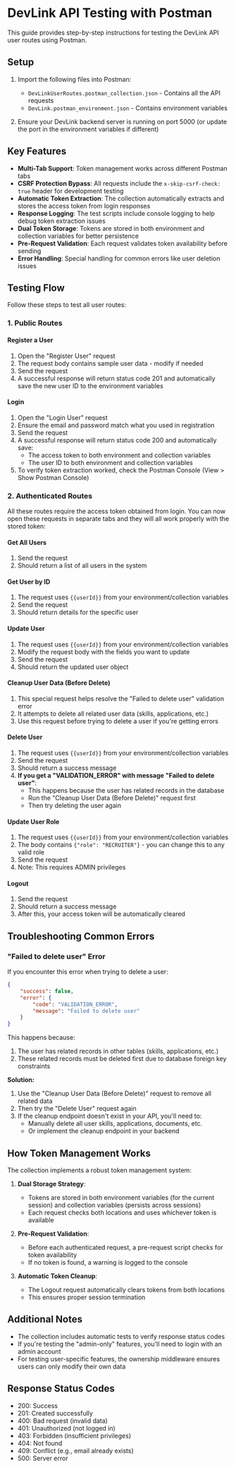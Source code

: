 # DevLink API Testing with Postman

This guide provides step-by-step instructions for testing the DevLink API user routes using Postman.

## Setup

1. Import the following files into Postman:
   - `DevLinkUserRoutes.postman_collection.json` - Contains all the API requests
   - `DevLink.postman_environment.json` - Contains environment variables

2. Ensure your DevLink backend server is running on port 5000 (or update the port in the environment variables if different)

## Key Features

- **Multi-Tab Support**: Token management works across different Postman tabs
- **CSRF Protection Bypass**: All requests include the `x-skip-csrf-check: true` header for development testing
- **Automatic Token Extraction**: The collection automatically extracts and stores the access token from login responses
- **Response Logging**: The test scripts include console logging to help debug token extraction issues
- **Dual Token Storage**: Tokens are stored in both environment and collection variables for better persistence
- **Pre-Request Validation**: Each request validates token availability before sending
- **Error Handling**: Special handling for common errors like user deletion issues

## Testing Flow

Follow these steps to test all user routes:

### 1. Public Routes

#### Register a User
1. Open the "Register User" request
2. The request body contains sample user data - modify if needed
3. Send the request
4. A successful response will return status code 201 and automatically save the new user ID to the environment variables

#### Login
1. Open the "Login User" request
2. Ensure the email and password match what you used in registration
3. Send the request
4. A successful response will return status code 200 and automatically save:
   - The access token to both environment and collection variables
   - The user ID to both environment and collection variables
5. To verify token extraction worked, check the Postman Console (View > Show Postman Console)

### 2. Authenticated Routes

All these routes require the access token obtained from login. You can now open these requests in separate tabs and they will all work properly with the stored token:

#### Get All Users
1. Send the request
2. Should return a list of all users in the system

#### Get User by ID
1. The request uses `{{userId}}` from your environment/collection variables
2. Send the request
3. Should return details for the specific user

#### Update User
1. The request uses `{{userId}}` from your environment/collection variables
2. Modify the request body with the fields you want to update
3. Send the request
4. Should return the updated user object

#### Cleanup User Data (Before Delete)
1. This special request helps resolve the "Failed to delete user" validation error
2. It attempts to delete all related user data (skills, applications, etc.)
3. Use this request before trying to delete a user if you're getting errors

#### Delete User
1. The request uses `{{userId}}` from your environment/collection variables
2. Send the request
3. Should return a success message
4. **If you get a "VALIDATION_ERROR" with message "Failed to delete user"**:
   - This happens because the user has related records in the database
   - Run the "Cleanup User Data (Before Delete)" request first
   - Then try deleting the user again

#### Update User Role
1. The request uses `{{userId}}` from your environment/collection variables
2. The body contains `{"role": "RECRUITER"}` - you can change this to any valid role
3. Send the request
4. Note: This requires ADMIN privileges

#### Logout
1. Send the request
2. Should return a success message
3. After this, your access token will be automatically cleared

## Troubleshooting Common Errors

### "Failed to delete user" Error

If you encounter this error when trying to delete a user:

```json
{
    "success": false,
    "error": {
        "code": "VALIDATION_ERROR",
        "message": "Failed to delete user"
    }
}
```

This happens because:
1. The user has related records in other tables (skills, applications, etc.)
2. These related records must be deleted first due to database foreign key constraints

**Solution:**
1. Use the "Cleanup User Data (Before Delete)" request to remove all related data
2. Then try the "Delete User" request again
3. If the cleanup endpoint doesn't exist in your API, you'll need to:
   - Manually delete all user skills, applications, documents, etc.
   - Or implement the cleanup endpoint in your backend

## How Token Management Works

The collection implements a robust token management system:

1. **Dual Storage Strategy**:
   - Tokens are stored in both environment variables (for the current session) and collection variables (persists across sessions)
   - Each request checks both locations and uses whichever token is available

2. **Pre-Request Validation**:
   - Before each authenticated request, a pre-request script checks for token availability
   - If no token is found, a warning is logged to the console

3. **Automatic Token Cleanup**:
   - The Logout request automatically clears tokens from both locations
   - This ensures proper session termination

## Additional Notes

- The collection includes automatic tests to verify response status codes
- If you're testing the "admin-only" features, you'll need to login with an admin account
- For testing user-specific features, the ownership middleware ensures users can only modify their own data

## Response Status Codes

- 200: Success
- 201: Created successfully
- 400: Bad request (invalid data)
- 401: Unauthorized (not logged in)
- 403: Forbidden (insufficient privileges)
- 404: Not found
- 409: Conflict (e.g., email already exists)
- 500: Server error 